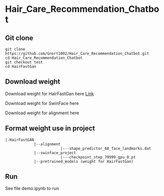 # Hair_Care_Recommendation_Chatbot
## Git clone
```
git clone https://github.com/Gnort1002/Hair_Care_Recommendation_Chatbot.git
cd Hair_Care_Recommendation_Chatbot
git checkout test
cd HairFastGan
```
## Download weight
Download weight for HairFastGan here
[Link](https://drive.google.com/drive/folders/1MTTik9uSUc6JJOcykn2za3CtU3mA3c9G?usp=sharing)

Download weight for SwinFace here

Download weight for alignment here

## Format weight use in project
```
|-HairFastGAN
             |--alignment
                         |---shape_predictor_68_face_landmarks.dat
             |--swinface_project
                         |---checkpoint_step_79999_gpu_0.pt
             |--pretrained_models (weight for HairFastGan)

```
## Run
See file demo.ipynb to run
